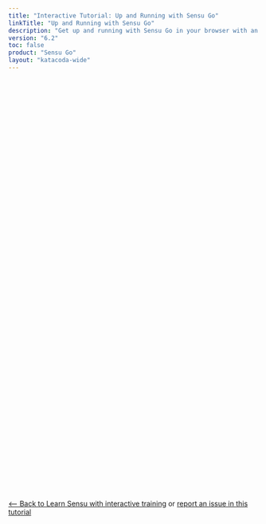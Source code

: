 ```yaml
---
title: "Interactive Tutorial: Up and Running with Sensu Go"
linkTitle: "Up and Running with Sensu Go"
description: "Get up and running with Sensu Go in your browser with an interactive tutorial. Learn the basics of Sensu Go and send email alerts."
version: "6.2"
toc: false
product: "Sensu Go"
layout: "katacoda-wide"
---
```

<!-- begin tracking -->
<script> !function(e,t,n,s,u,a){e.twq||(s=e.twq=function(){s.exe?s.exe.apply(s,arguments):s.queue.push(arguments); },s.version='1.1',s.queue=[],u=t.createElement(n),u.async=!0,u.src='//static.ads-twitter.com/uwt.js', a=t.getElementsByTagName(n)[0],a.parentNode.insertBefore(u,a))}(window,document,'script'); // Insert Twitter Pixel ID and Standard Event data below twq('init','o1043'); twq('track','PageView');
</script> <script type="text/javascript"> _linkedin_partner_id = "409770"; window._linkedin_data_partner_ids = window._linkedin_data_partner_ids || []; window._linkedin_data_partner_ids.push(_linkedin_partner_id); </script><script type="text/javascript">
(function(){var s = document.getElementsByTagName("script")[0];
var b = document.createElement("script");
b.type = "text/javascript";b.async = true;
b.src = "https://snap.licdn.com/li.lms-analytics/insight.min.js";
s.parentNode.insertBefore(b, s);})();
</script>
<!-- end tracking -->

<script src="//katacoda.com/embed.js"></script>
<div id="katacoda-scenario-1"
    data-katacoda-id="sensu/up-and-running"
    data-katacoda-color="2c3458"
    data-katacoda-ctaurl="https://docs.sensu.io/sensu-go/latest/learn/sandbox/"
    data-katacoda-ctatext="Learn more in the Sensu Sandbox"
    style="height: 800px; padding-top: 10px;" 
></div>
<br><br>
<a href="https://docs.sensu.io/sensu-go/6.2/learn/interactive-tutorials/"><-- Back to Learn Sensu with interactive training</a> or <a href="https://github.com/sensu/sensu-docs/issues/new?assignees=&labels=&template=tutorial-issue.md&title=">report an issue in this tutorial</a>
